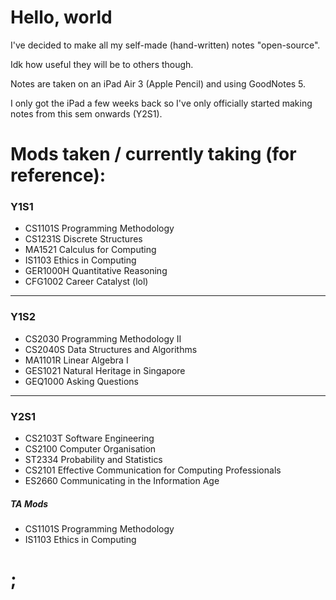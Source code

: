 # Hello, world

I've decided to make all my self-made (hand-written) notes "open-source". 

Idk how useful they will be to others though.

Notes are taken on an iPad Air 3 (Apple Pencil) and using GoodNotes 5.

I only got the iPad a few weeks back so I've only officially started making notes from this sem onwards (Y2S1).

# Mods taken / currently taking (for reference):

### Y1S1

- CS1101S Programming Methodology
- CS1231S Discrete Structures
- MA1521 Calculus for Computing
- IS1103 Ethics in Computing
- GER1000H Quantitative Reasoning
- CFG1002 Career Catalyst (lol)

---

### Y1S2

- CS2030 Programming Methodology II
- CS2040S Data Structures and Algorithms
- MA1101R Linear Algebra I
- GES1021 Natural Heritage in Singapore
- GEQ1000 Asking Questions

---

### Y2S1

- CS2103T Software Engineering
- CS2100 Computer Organisation
- ST2334 Probability and Statistics
- CS2101 Effective Communication for Computing Professionals
- ES2660 Communicating in the Information Age

##### TA Mods

- CS1101S Programming Methodology
- IS1103 Ethics in Computing

# ;
